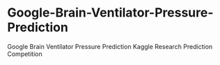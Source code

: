 # Google-Brain-Ventilator-Pressure-Prediction
Google Brain Ventilator Pressure Prediction  Kaggle Research Prediction Competition
